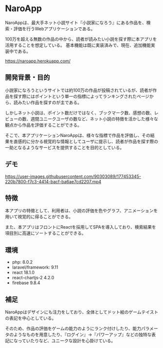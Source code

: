 # NaroApp

NaroAppは、最大手ネット小説サイト『小説家になろう』にある作品を、検索・評価を行うWebアプリケーションである。

100万を超える無数の作品の中から、読者が読みたい小説を探す際に本アプリを活用することを想定している。
基本機能は既に実装済みで、現在、追加機能実装中である。

https://naroapp.herokuapp.com/

## 開発背景・目的
小説家になろうというサイトでは約100万の作品が投稿されているが、読者が作品を探す際にはポイントという単一の指標によってランキングされたページから、読みたい作品を探すのが主である。

しかしネット小説は、ポイント数だけではなく、ブックマーク数、感想の数、レビューの数、週間ユニークユーザの数など、ネット小説の特徴を活かした様々な観点から作品を評価することができる。

そこで、本アプリケーションNaroAppは、様々な指標で作品を評価し、その結果を直感的に分かる視覚的な情報としてユーザに提示し、読者が作品を探す際の一助となるようなサービスを提供することを目的としている。

## デモ

https://user-images.githubusercontent.com/90303089/177453345-220b7800-f7c3-4414-bacf-ba6ae7cd2207.mp4

## 特徴
本アプリの特徴として、利用者は、小説の評価を色やグラフ、アニメーションを用いて視覚的に得ることができる。

また、本アプリはフロントにReactを採用してSPAを導入しており、検索結果を項目別に高速にソートすることができる。

## 環境
- php: 8.0.2
- laravel/framework: 9.11
- react 18.1.0
- react-chartjs-2 4.2.0
- firebase 9.8.4

## 補足
NaroAppはデザインにも注力をしており、全体としてドット絵のゲームテイストの表記を中心としている。

そのため、作品の評価をゲームの能力のようにランク付けしたり、能力パラメータのようなものを用意したり、『ログイン』→『パワーアップ』などの独特な表記になっていたりなど、ユニークな設計を心掛けている。
